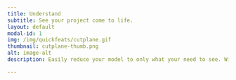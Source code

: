 ```yaml
---
title: Understand
subtitle: See your project come to life.
layout: default
modal-id: 1
img: /img/quickfeats/cutplane.gif
thumbnail: cutplane-thumb.png
alt: image-alt
description: Easily reduce your model to only what your need to see. With live feedback every slide of your finger.

---
```

